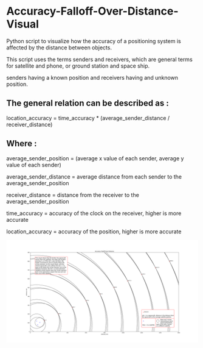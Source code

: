 # Accuracy-Falloff-Over-Distance-Visual

Python script to visualize how the accuracy of a positioning system is affected by the distance between objects.

This script uses the terms senders and receivers, which are general terms for satellite and phone, or ground station and space ship.

senders having a known position and receivers having and unknown position.


## The general relation can be described as :

location_accuracy = time_accuracy * (average_sender_distance / receiver_distance)


## Where :

average_sender_position = (average x value of each sender, average y value of each sender)

average_sender_distance = average distance from each sender to the average_sender_position

receiver_distance = distance from the receiver to the average_sender_position

time_accuracy = accuracy of the clock on the receiver, higher is more accurate

location_accuracy = accuracy of the position, higher is more accurate

![Alt text](Accuracy-Falloff-Over-Distance.png?raw=true "Accuracy Falloff Over Distance")
